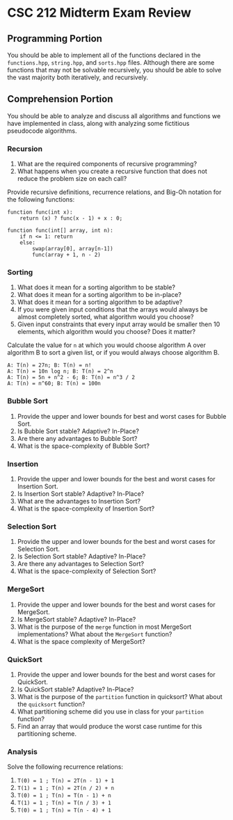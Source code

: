 # CSC 212 Midterm Exam Review

## Programming Portion

You should be able to implement all of the functions declared in the `functions.hpp`, `string.hpp`, and `sorts.hpp` files.
Although there are some functions that may not be solvable recursively, you should be able to solve the vast majority both iteratively, and recursively.

## Comprehension Portion

You should be able to analyze and discuss all algorithms and functions we have implemented in class, along with analyzing some fictitious pseudocode algorithms.

### Recursion

1. What are the required components of recursive programming?
2. What happens when you create a recursive function that does not reduce the problem size on each call?

Provide recursive definitions, recurrence relations, and Big-Oh notation for the following functions:

```
function func(int x):
    return (x) ? func(x - 1) + x : 0;

function func(int[] array, int n):
    if n <= 1: return
    else: 
        swap(array[0], array[n-1])
        func(array + 1, n - 2)
```

### Sorting

1. What does it mean for a sorting algorithm to be stable?
2. What does it mean for a sorting algorithm to be in-place?
3. What does it mean for a sorting algorithm to be adaptive?
4. If you were given input conditions that the arrays would always be almost completely sorted, what algorithm would you choose?
5. Given input constraints that every input array would be smaller then 10 elements, which algorithm would you choose? Does it matter?

Calculate the value for `n` at which you would choose algorithm A over algorithm B to sort a given list, or if you would always choose algorithm B.

```
A: T(n) = 27n; B: T(n) = n!
A: T(n) = 10n log n; B: T(n) = 2^n
A: T(n) = 5n + n^2 - 6; B: T(n) = n^3 / 2
A: T(n) = n^60; B: T(n) = 100n
```

### Bubble Sort

1. Provide the upper and lower bounds for best and worst cases for Bubble Sort.
2. Is Bubble Sort stable? Adaptive? In-Place?
3. Are there any advantages to Bubble Sort?
4. What is the space-complexity of Bubble Sort?

### Insertion

1. Provide the upper and lower bounds for the best and worst cases for Insertion Sort.
2. Is Insertion Sort stable? Adaptive? In-Place?
3. What are the advantages to Insertion Sort?
4. What is the space-complexity of Insertion Sort?

### Selection Sort

1. Provide the upper and lower bounds for the best and worst cases for Selection Sort.
2. Is Selection Sort stable? Adaptive? In-Place?
3. Are there any advantages to Selection Sort?
4. What is the space-complexity of Selection Sort?

### MergeSort

1. Provide the upper and lower bounds for the best and worst cases for MergeSort.
2. Is MergeSort stable? Adaptive? In-Place?
3. What is the purpose of the `merge` function in most MergeSort implementations? What about the `MergeSort` function?
4. What is the space complexity of MergeSort?

### QuickSort

1. Provide the upper and lower bounds for the best and worst cases for QuickSort.
2. Is QuickSort stable? Adaptive? In-Place?
3. What is the purpose of the `partition` function in quicksort? What about the `quicksort` function?
4. What partitioning scheme did you use in class for your `partition` function?
5. Find an array that would produce the worst case runtime for this partitioning scheme.

### Analysis

Solve the following recurrence relations:

1. `T(0) = 1 ; T(n) = 2T(n - 1) + 1`
2. `T(1) = 1 ; T(n) = 2T(n / 2) + n`
3. `T(0) = 1 ; T(n) = T(n - 1) + n`
4. `T(1) = 1 ; T(n) = T(n / 3) + 1`
5. `T(0) = 1 ; T(n) = T(n - 4) + 1`
